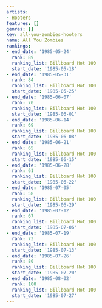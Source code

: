 ```yaml
---
artists:
- Hooters
features: []
genres: []
key: all-you-zombies-hooters
name: All You Zombies
rankings:
- end_date: '1985-05-24'
  rank: 89
  ranking_list: Billboard Hot 100
  start_date: '1985-05-18'
- end_date: '1985-05-31'
  rank: 84
  ranking_list: Billboard Hot 100
  start_date: '1985-05-25'
- end_date: '1985-06-07'
  rank: 70
  ranking_list: Billboard Hot 100
  start_date: '1985-06-01'
- end_date: '1985-06-14'
  rank: 69
  ranking_list: Billboard Hot 100
  start_date: '1985-06-08'
- end_date: '1985-06-21'
  rank: 65
  ranking_list: Billboard Hot 100
  start_date: '1985-06-15'
- end_date: '1985-06-28'
  rank: 61
  ranking_list: Billboard Hot 100
  start_date: '1985-06-22'
- end_date: '1985-07-05'
  rank: 58
  ranking_list: Billboard Hot 100
  start_date: '1985-06-29'
- end_date: '1985-07-12'
  rank: 67
  ranking_list: Billboard Hot 100
  start_date: '1985-07-06'
- end_date: '1985-07-19'
  rank: 73
  ranking_list: Billboard Hot 100
  start_date: '1985-07-13'
- end_date: '1985-07-26'
  rank: 80
  ranking_list: Billboard Hot 100
  start_date: '1985-07-20'
- end_date: '1985-08-02'
  rank: 100
  ranking_list: Billboard Hot 100
  start_date: '1985-07-27'
---
```


